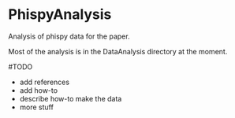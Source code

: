 # PhispyAnalysis

Analysis of phispy data for the paper.

Most  of the analysis is in the DataAnalysis directory at the moment.

#TODO
- add references
- add how-to
- describe how-to make the data
- more stuff
